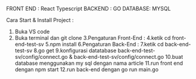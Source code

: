 FRONT END : React Typescript
BACKEND : GO
DATABASE: MYSQL

Cara Start & Install Project :

1. Buka VS code
2. Buka terminal dan git clone 
3.Pengaturan Front-End :
4.ketik cd front-end-test-sv
5.npm install
6.Pengaturan Back-End :
7.ketik cd back-end-test-sv
8.go get
9.konfigurasi datatabase back-end-test-sv/config/connect.go & back-end-test-sv/config/connect.go 
10.buat database menggunakan my sql dengan nama article
11.run front end dengan npm start
12.run back-end dengan go run main.go

